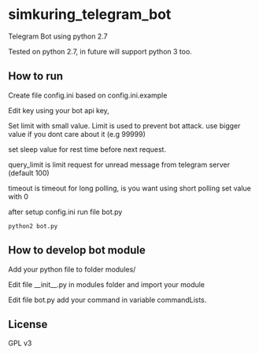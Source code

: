 # simkuring_telegram_bot
Telegram Bot using python 2.7

Tested on python 2.7, in future will support python 3 too.

## How to run
Create file config.ini based on config.ini.example

Edit key using your bot api key,

Set limit with small value. Limit is used to prevent bot attack. use bigger value if you dont care about it (e.g 99999)

set sleep value for rest time before next request.

query_limit is limit request for unread message from telegram server (default 100)

timeout is timeout for long polling, is you want using short polling set value with 0

after setup config.ini run file bot.py

```
python2 bot.py
```

## How to develop bot module
Add your python file to folder modules/

Edit file \_\_init\_\_.py in modules folder and import your module

Edit file bot.py add your command in variable commandLists.

## License
GPL v3
